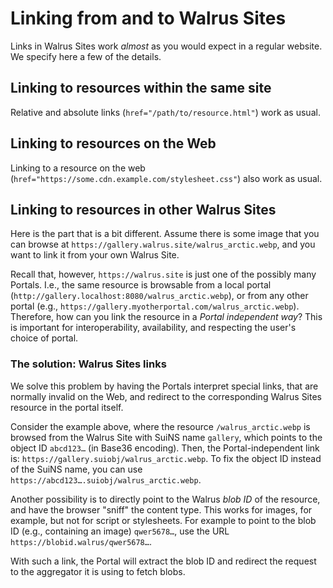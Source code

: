 # Linking from and to Walrus Sites

Links in Walrus Sites work _almost_ as you would expect in a regular website. We specify here a few
of the details.

## Linking to resources within the same site

Relative and absolute links (`href="/path/to/resource.html"`) work as usual.

## Linking to resources on the Web

Linking to a resource on the web (`href="https://some.cdn.example.com/stylesheet.css"`) also work as
usual.

## Linking to resources in other Walrus Sites

Here is the part that is a bit different. Assume there is some image that you can browse at
`https://gallery.walrus.site/walrus_arctic.webp`, and you want to link it from your own Walrus Site.

Recall that, however, `https://walrus.site` is just one of the possibly many Portals. I.e., the same
resource is browsable from a local portal (`http://gallery.localhost:8080/walrus_arctic.webp`), or
from any other portal (e.g., `https://gallery.myotherportal.com/walrus_arctic.webp`). Therefore, how
can you link the resource in a _Portal independent way_? This is important for interoperability,
availability, and respecting the user's choice of portal.

### The solution: Walrus Sites links

We solve this problem by having the Portals interpret special links, that are normally invalid on
the Web, and redirect to the corresponding Walrus Sites resource in the portal itself.

Consider the example above, where the resource `/walrus_arctic.webp` is browsed from the Walrus Site
with SuiNS name `gallery`, which points to the object ID `abcd123…` (in Base36 encoding). Then,
the Portal-independent link is: `https://gallery.suiobj/walrus_arctic.webp`.  To fix the object ID
instead of the SuiNS name, you can use `https://abcd123….suiobj/walrus_arctic.webp`.

Another possibility is to directly point to the Walrus _blob ID_ of the resource, and have the
browser "sniff" the content type. This works for images, for example, but not for script or
stylesheets. For example to point to the blob ID (e.g., containing an image) `qwer5678…`, use the
URL `https://blobid.walrus/qwer5678…`.

With such a link, the Portal will extract the blob ID and redirect the request to the aggregator it
is using to fetch blobs.
